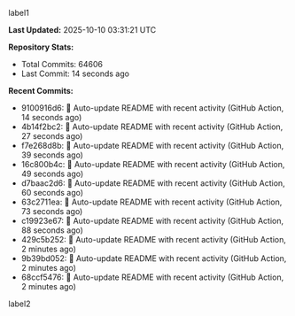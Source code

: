 
label1 
<!-- ACTIVITY_START -->
**Last Updated:** 2025-10-10 03:31:21 UTC

**Repository Stats:**
- Total Commits: 64606
- Last Commit: 14 seconds ago

**Recent Commits:**
- 9100916d6: 🤖 Auto-update README with recent activity (GitHub Action, 14 seconds ago)
- 4b14f2bc2: 🤖 Auto-update README with recent activity (GitHub Action, 27 seconds ago)
- f7e268d8b: 🤖 Auto-update README with recent activity (GitHub Action, 39 seconds ago)
- 16c800b4c: 🤖 Auto-update README with recent activity (GitHub Action, 49 seconds ago)
- d7baac2d6: 🤖 Auto-update README with recent activity (GitHub Action, 60 seconds ago)
- 63c2711ea: 🤖 Auto-update README with recent activity (GitHub Action, 73 seconds ago)
- c19923e67: 🤖 Auto-update README with recent activity (GitHub Action, 88 seconds ago)
- 429c5b252: 🤖 Auto-update README with recent activity (GitHub Action, 2 minutes ago)
- 9b39bd052: 🤖 Auto-update README with recent activity (GitHub Action, 2 minutes ago)
- 68ccf5476: 🤖 Auto-update README with recent activity (GitHub Action, 2 minutes ago)
<!-- ACTIVITY_END -->

label2
